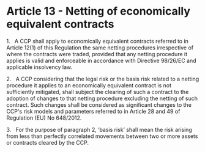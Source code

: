 # Article 13 - Netting of economically equivalent contracts


1.   A CCP shall apply to economically equivalent contracts referred to in Article 12(1) of this Regulation the same netting procedures irrespective of where the contracts were traded, provided that any netting procedure it applies is valid and enforceable in accordance with Directive 98/26/EC and applicable insolvency law.

2.   A CCP considering that the legal risk or the basis risk related to a netting procedure it applies to an economically equivalent contract is not sufficiently mitigated, shall subject the clearing of such a contract to the adoption of changes to that netting procedure excluding the netting of such contract. Such changes shall be considered as significant changes to the CCP's risk models and parameters referred to in Article 28 and 49 of Regulation (EU) No 648/2012.

3.   For the purpose of paragraph 2, ‘basis risk’ shall mean the risk arising from less than perfectly correlated movements between two or more assets or contracts cleared by the CCP.
